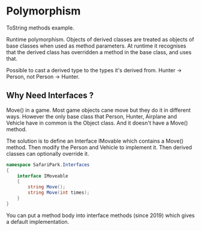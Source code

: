 # Polymorphism

ToString methods example.

Runtime polymorphism. Objects of derived classes are treated as objects of base classes when used as method parameters. At runtime it recognises that the derived class has overridden a method in the base class, and uses that.

Possible to cast a derived type to the types it's derived from. Hunter -> Person, not Person -> Hunter.

## Why Need Interfaces ?

Move() in a game. Most game objects cane move but they do it in different ways. However the only base class that Person, Hunter, Airplane and Vehicle have in common is the Object class. And it doesn't have a Move() method.

The solution is to define an Interface IMovable which contains a Move() method. Then modify the Person and Vehicle to implement it. Then derived classes can optionally override it.

```c#
namespace SafariPark.Interfaces
{
    interface IMoveable
    {
        string Move();
        string Move(int times);
    }
}
```

You can put a method body into interface methods (since 2019) which gives a default implementation.